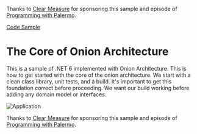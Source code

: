Thanks to [Clear Measure](https://www.clearmeasure.com) for sponsoring this sample and episode of [Programming with Palermo](https://www.palermo.network).

[Code Sample](https://github.com/jeffreypalermo/onion-architecture-dotnet-6/)

# The Core of Onion Architecture
This is a sample of .NET 6 implemented with Onion Architecture. This is how to get started with the core of the onion architecture. We start with a clean class library, unit tests, and a build. It's important to get this foundation correct before proceeding. We want our build working before adding any domain model or interfaces.

![Application](https://user-images.githubusercontent.com/104212/175699896-6061441b-f969-4312-ba22-3f2edac0a1d9.png)

Thanks to [Clear Measure](https://www.clearmeasure.com) for sponsoring this sample and episode of [Programming with Palermo](https://www.palermo.network).
